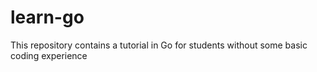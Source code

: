 # learn-go
This repository contains a tutorial in Go for students without some basic coding experience
